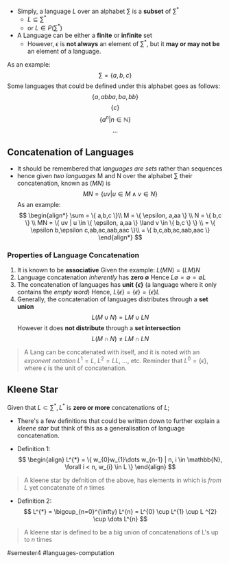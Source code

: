 - Simply, a language $L$ over an alphabet $\sum$ is a **subset** of $\sum^{*}$ 
	- $L \subseteq  \sum^{*}$
	- or $L \in P(\sum^{*})$
- A Language can be either a **finite** or **infinite** set
	- However, $\epsilon$ is **not always** an element of $\sum^{*}$, but it **may or may not be** an element of a  language.

As an example:
$$
\sum = \{ a,b,c \}
$$
Some languages that could be defined under this alphabet goes as follows:
$$
\{ a, abba, ba, bb \}
$$
$$
\{  c \}
$$
$$
\{ a^{n} | n \in \mathbb{N} \}
$$
$$
\dots
$$

## Concatenation of Languages
- It should be remembered that *languages are sets* rather than sequences
- hence given *two languages* M and N over the alphabet $\sum$ their concatenation, known as ($MN$) is
$$
MN = \{ uv |u \in M \land v \in N\}
$$
As an example:
$$
\begin{align*}
\sum = \{ a,b,c \}\\
M = \{ \epsilon, a,aa \} \\
N = \{  b,c \} \\
MN = \{ uv | u \in \{ \epsilon, a,aa \} \land v \in \{ b,c \} \} \\
= \{ \epsilon b,\epsilon c,ab,ac,aab,aac \}\\
= \{ b,c,ab,ac,aab,aac \}
\end{align*}
$$
### Properties of Language Concatenation
1. It is known to be **associative**
   Given the example: $L(MN) = (LM)N$
2. Language concatenation *inherently* has **zero $\emptyset$**
   Hence $L\emptyset = \emptyset = \emptyset L$
3. The concatenation of languages has **unit $\{ \epsilon \}$** (a language where it only contains the *empty word*)
   Hence, $L \{  \epsilon \} = \{ \epsilon \} = \{ \epsilon \} L$
4. Generally, the concatenation of languages distributes through a **set union**
   $$
L (M \cup N) = LM \cup LN
$$
However it does **not distribute** through a **set intersection**
$$
L (M \cap N ) \neq LM \cap LN
$$

> A Lang can be concatenated with itself, and it is noted with an *exponent notation* 
> $L^{1} = L$, $L^{2} = L L$, $\dots$, etc.
> Reminder that $L^{0} = \{ \epsilon \}$, where $\epsilon$ is the unit of concatenation.

## Kleene Star
Given that $L \subset \sum^{*}, L^{*}$ is **zero or more** concatenations of $L$;
- There's a few definitions that could be written down to further explain a *kleene star* but think of this as a generalisation of language concatenation.

- Definition 1:
$$
\begin{align}
L^{*} = \{ w_{0}w_{1}\dots w_{n-1} | n, i \in \mathbb{N}, \forall i < n, w_{i} \in L \}
\end{align}
$$
> A kleene star by defnition of the above, has elements in which is *from L* yet concatenate of $n$ times

- Definition 2:
$$
L^{*} = \bigcup_{n=0}^{\infty} L^{n} = L^{0} \cup L^{1} \cup L ^{2} \cup \dots L^{n}
$$
> A kleene star is defined to be a big union of concatenations of L's up to *n*  times



#semester4 #languages-computation 